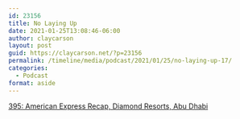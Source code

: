 ```yaml
---
id: 23156
title: No Laying Up
date: 2021-01-25T13:08:46-06:00
author: claycarson
layout: post
guid: https://claycarson.net/?p=23156
permalink: /timeline/media/podcast/2021/01/25/no-laying-up-17/
categories:
  - Podcast
format: aside
---
```

<div class="media-details"><a href="">395: American Express Recap, Diamond Resorts, Abu Dhabi</a></div>

<div class="media-creator"></div>

<div class="media-rating"></div>